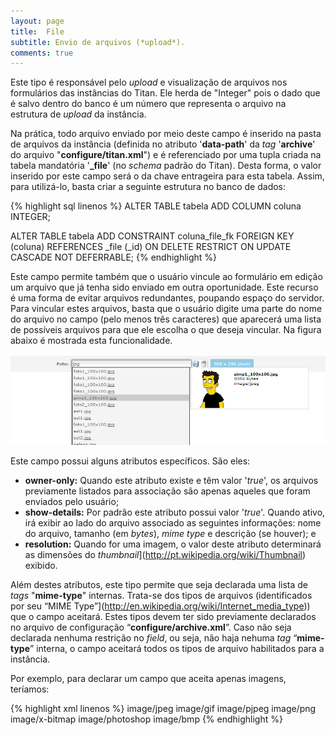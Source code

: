 ```yaml
---
layout: page
title:  File
subtitle: Envio de arquivos (*upload*).
comments: true
---
```


Este tipo é responsável pelo *upload* e visualização de arquivos nos formulários das instâncias do Titan. Ele herda de "Integer" pois o dado que é salvo dentro do banco é um número que representa o arquivo na estrutura de *upload* da instância.

Na prática, todo arquivo enviado por meio deste campo é inserido na pasta de arquivos da instância (definida no atributo '**data-path**' da *tag* '**archive**' do arquivo "**configure/titan.xml**") e é referenciado por uma tupla criada na tabela mandatória '**_file**' (no *schema* padrão do Titan). Desta forma, o valor inserido por este campo será o da chave entrageira para esta tabela. Assim, para utilizá-lo, basta criar a seguinte estrutura no banco de dados:

{% highlight sql linenos %}
ALTER TABLE tabela ADD COLUMN coluna INTEGER;

ALTER TABLE tabela ADD CONSTRAINT coluna_file_fk FOREIGN KEY (coluna) REFERENCES _file (_id) ON DELETE RESTRICT ON UPDATE CASCADE NOT DEFERRABLE;
{% endhighlight %}


Este campo permite também que o usuário vincule ao formulário em edição um arquivo que já tenha sido enviado em outra oportunidade. Este recurso é uma forma de evitar arquivos redundantes, poupando espaço do servidor. Para vincular estes arquivos, basta que o usuário digite uma parte do nome do arquivo no campo (pelo menos três caracteres) que aparecerá uma lista de possíveis arquivos para que ele escolha o que deseja vincular. Na figura abaixo é mostrada esta funcionalidade.

![Utilizando um campo do tipo "File" para vincular ao formulário em edição um arquivo previamente enviado à instância.](/docs/images/image_14.png)

Este campo possui alguns atributos específicos. São eles:

- **owner-only:** Quando este atributo existe e têm valor '*true*', os arquivos previamente listados para associação são apenas aqueles que foram enviados pelo usuário;
- **show-details:** Por padrão este atributo possui valor '*true*'. Quando ativo, irá exibir ao lado do arquivo associado as seguintes informações: nome do arquivo, tamanho (em *bytes*), *mime type* e descrição (se houver); e
- **resolution:** Quando for uma imagem, o valor deste atributo determinará as dimensões do *thumbnail*](http://pt.wikipedia.org/wiki/Thumbnail) exibido.

Além destes atributos, este tipo permite que seja declarada uma lista de *tags* "**mime-type**" internas. Trata-se dos tipos de arquivos (identificados por seu “MIME Type”](http://en.wikipedia.org/wiki/Internet_media_type)) que o campo aceitará. Estes tipos devem ter sido previamente declarados no arquivo de configuração “**configure/archive.xml**”. Caso não seja declarada nenhuma restrição no *field*, ou seja, não haja nehuma *tag* “**mime-type**” interna, o campo aceitará todos os tipos de arquivo habilitados para a instância.

Por exemplo, para declarar um campo que aceita apenas imagens, teríamos:

{% highlight xml linenos %}
<field
	type="File"
	column="photo"
	label="Photo | pt_BR: Foto"
	tip="200 x 200 pixels"
	owner-only="true"
	show-details="false"
	resolution="200"
	help="Resolução recomendada de 200 pixels de largura por 200 pixels de altura.">
	<mime-type>image/jpeg</mime-type>
	<mime-type>image/gif</mime-type>
	<mime-type>image/pjpeg</mime-type>
	<mime-type>image/png</mime-type>
	<mime-type>image/x-bitmap</mime-type>
	<mime-type>image/photoshop</mime-type>
	<mime-type>image/bmp</mime-type>
</field>
{% endhighlight %}
